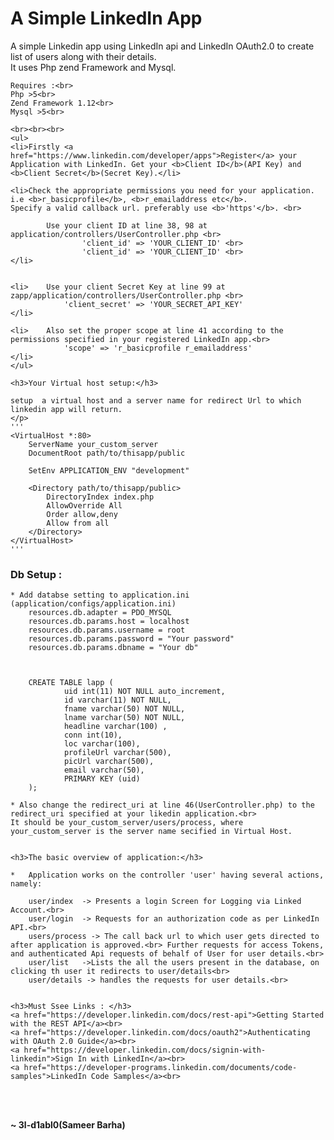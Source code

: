 <h1>A Simple LinkedIn App</h1>

<p>
	A simple Linkedin app using LinkedIn api and LinkedIn OAuth2.0 to create list of users along with their details.<br>
	It uses Php zend Framework and Mysql.<br>

	Requires :<br>
	Php >5<br>
	Zend Framework 1.12<br>
	Mysql >5<br>

	<br><br><br>
	<ul>
	<li>Firstly <a href="https://www.linkedin.com/developer/apps">Register</a> your Application with LinkedIn. Get your <b>Client ID</b>(API Key) and <b>Client Secret</b>(Secret Key).</li>

	<li>Check the appropriate permissions you need for your application. i.e <b>r_basicprofile</b>, <b>r_emailaddress etc</b>.
	Specify a valid callback url. preferably use <b>'https'</b>. <br>

			Use your client ID at line 38, 98 at application/controllers/UserController.php <br>
					'client_id' => 'YOUR_CLIENT_ID'	<br>
					'client_id' => 'YOUR_CLIENT_ID'	<br>
	</li>
	

	<li>	Use your client Secret Key at line 99 at zapp/application/controllers/UserController.php <br>
				'client_secret' => 'YOUR_SECRET_API_KEY' 	
	</li>

	<li>	Also set the proper scope at line 41 according to the permissions specified in your registered LinkedIn app.<br>
				'scope' => 'r_basicprofile r_emailaddress'
	</li>
	</ul>

	<h3>Your Virtual host setup:</h3>

	setup  a virtual host and a server name for redirect Url to which linkedin app will return.
	</p>
	'''
	<VirtualHost *:80>
        ServerName your_custom_server
        DocumentRoot path/to/thisapp/public
     
        SetEnv APPLICATION_ENV "development"
     
        <Directory path/to/thisapp/public>
            DirectoryIndex index.php
            AllowOverride All
            Order allow,deny
            Allow from all
        </Directory>
    </VirtualHost>
    '''
   <p>
    <h3>Db Setup : </h3>
   
    * Add databse setting to application.ini (application/configs/application.ini)
		resources.db.adapter = PDO_MYSQL
		resources.db.params.host = localhost
		resources.db.params.username = root
		resources.db.params.password = "Your password"
		resources.db.params.dbname = "Your db"

	

		CREATE TABLE lapp (
				uid int(11) NOT NULL auto_increment,
				id varchar(11) NOT NULL,
				fname varchar(50) NOT NULL,
				lname varchar(50) NOT NULL,
				headline varchar(100) ,
				conn int(10),
				loc varchar(100),
				profileUrl varchar(500),
				picUrl varchar(500),
				email varchar(50),
				PRIMARY KEY (uid)
		);

	* Also change the redirect_uri at line 46(UserController.php) to the redirect_uri specified at your likedin application.<br>
	It should be your_custom_server/users/process, where your_custom_server is the server name secified in Virtual Host.


	<h3>The basic overview of application:</h3>

	*	Application works on the controller 'user' having several actions, namely:

		user/index  -> Presents a login Screen for Logging via Linked Account.<br>
		user/login  -> Requests for an authorization code as per LinkedIn API.<br>
		users/process -> The call back url to which user gets directed to after application is approved.<br> Further requests for access Tokens, and authenticated Api requests of behalf of User for user details.<br>
		user/list	->Lists the all the users present in the database, on clicking th user it redirects to user/details<br>
		user/details -> handles the requests for user details.<br>


	<h3>Must Ssee Links : </h3>
	<a href="https://developer.linkedin.com/docs/rest-api">Getting Started with the REST API</a><br>
	<a href="https://developer.linkedin.com/docs/oauth2">Authenticating with OAuth 2.0 Guide</a><br>
	<a href="https://developer.linkedin.com/docs/signin-with-linkedin">Sign In with LinkedIn</a><br>
	<a href="https://developer-programs.linkedin.com/documents/code-samples">LinkedIn Code Samples</a><br>
</p>
<br><br>


<b>~ 3l-d1abl0(Sameer Barha)</b>
